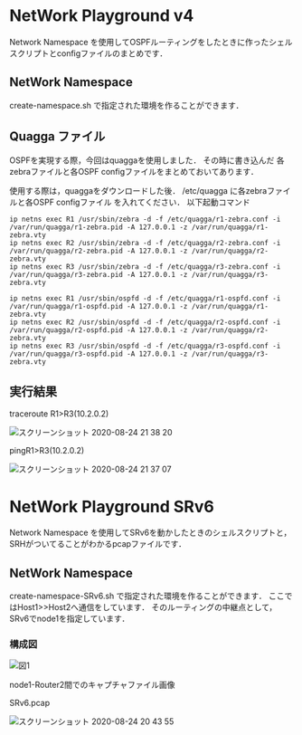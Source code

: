 # NetWork Playground v4
Network Namespace を使用してOSPFルーティングをしたときに作ったシェルスクリプトとconfigファイルのまとめです．
## NetWork Namespace
create-namespace.sh で指定された環境を作ることができます．
## Quagga ファイル
OSPFを実現する際，今回はquaggaを使用しました．
その時に書き込んだ 各zebraファイルと各OSPF configファイルをまとめておいてあります．

使用する際は，quaggaをダウンロードした後．
/etc/quagga に各zebraファイルと各OSPF configファイル を入れてください．
以下起動コマンド
```
ip netns exec R1 /usr/sbin/zebra -d -f /etc/quagga/r1-zebra.conf -i /var/run/quagga/r1-zebra.pid -A 127.0.0.1 -z /var/run/quagga/r1-zebra.vty
ip netns exec R2 /usr/sbin/zebra -d -f /etc/quagga/r2-zebra.conf -i /var/run/quagga/r2-zebra.pid -A 127.0.0.1 -z /var/run/quagga/r2-zebra.vty
ip netns exec R3 /usr/sbin/zebra -d -f /etc/quagga/r3-zebra.conf -i /var/run/quagga/r3-zebra.pid -A 127.0.0.1 -z /var/run/quagga/r3-zebra.vty

ip netns exec R1 /usr/sbin/ospfd -d -f /etc/quagga/r1-ospfd.conf -i /var/run/quagga/r1-ospfd.pid -A 127.0.0.1 -z /var/run/quagga/r1-zebra.vty
ip netns exec R2 /usr/sbin/ospfd -d -f /etc/quagga/r2-ospfd.conf -i /var/run/quagga/r2-ospfd.pid -A 127.0.0.1 -z /var/run/quagga/r2-zebra.vty
ip netns exec R3 /usr/sbin/ospfd -d -f /etc/quagga/r3-ospfd.conf -i /var/run/quagga/r3-ospfd.pid -A 127.0.0.1 -z /var/run/quagga/r3-zebra.vty
```
## 実行結果
traceroute R1>R3(10.2.0.2)

![スクリーンショット 2020-08-24 21 38 20](https://user-images.githubusercontent.com/29059240/91045968-9fbea680-e652-11ea-8418-583cdf71234f.png)

pingR1>R3(10.2.0.2)

![スクリーンショット 2020-08-24 21 37 07](https://user-images.githubusercontent.com/29059240/91046023-b533d080-e652-11ea-8ad7-c8af7da244b9.png)


# NetWork Playground SRv6
Network Namespace を使用してSRv6を動かしたときのシェルスクリプトと，SRHがついてることがわかるpcapファイルです．
## NetWork Namespace
create-namespace-SRv6.sh で指定された環境を作ることができます．
ここではHost1>>Host2へ通信をしています．
そのルーティングの中継点として，SRv6でnode1を指定しています．

### 構成図
![図1](https://user-images.githubusercontent.com/29059240/91050807-27f47a00-e65a-11ea-8663-c1c92a740cdf.png)



node1-Router2間でのキャプチャファイル画像

SRv6.pcap

![スクリーンショット 2020-08-24 20 43 55](https://user-images.githubusercontent.com/29059240/91048376-8ddf0280-e656-11ea-8263-09b02ebf87d5.png)

